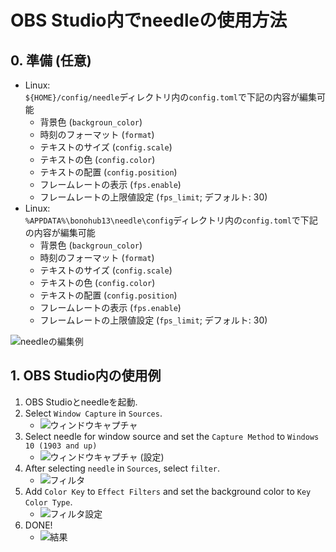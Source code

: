 # OBS Studio内でneedleの使用方法
## 0. 準備 (任意)
- Linux: \
`${HOME}/config/needle`ディレクトリ内の`config.toml`で下記の内容が編集可能
    - 背景色 (`backgroun_color`)
    - 時刻のフォーマット (`format`)
    - テキストのサイズ (`config.scale`)
    - テキストの色 (`config.color`)
    - テキストの配置 (`config.position`)
    - フレームレートの表示 (`fps.enable`)
    - フレームレートの上限値設定 (`fps_limit`; デフォルト: 30)
- Linux: \
`%APPDATA%\bonohub13\needle\config`ディレクトリ内の`config.toml`で下記の内容が編集可能
    - 背景色 (`backgroun_color`)
    - 時刻のフォーマット (`format`)
    - テキストのサイズ (`config.scale`)
    - テキストの色 (`config.color`)
    - テキストの配置 (`config.position`)
    - フレームレートの表示 (`fps.enable`)
    - フレームレートの上限値設定 (`fps_limit`; デフォルト: 30)

![needleの編集例](resources/common/edit_needle.png)

## 1. OBS Studio内の使用例
1. OBS Studioとneedleを起動.
2. Select `Window Capture` in `Sources`.
    - ![ウィンドウキャプチャ](jp/window_capture_jp.png)
3. Select needle for window source and set the `Capture Method` to `Windows 10 (1903 and up)`
    - ![ウィンドウキャプチャ (設定)](jp/window_capture-needle_jp.png)
4. After selecting `needle` in `Sources`, select `filter`.
    - ![フィルタ](jp/needle_filter_jp.png)
5. Add `Color Key` to `Effect Filters` and set the background color to `Key Color Type`.
    - ![フィルタ設定](jp/needle_filtered_jp.png)
6. DONE!
    - ![結果](jp/end_result_jp.png)

